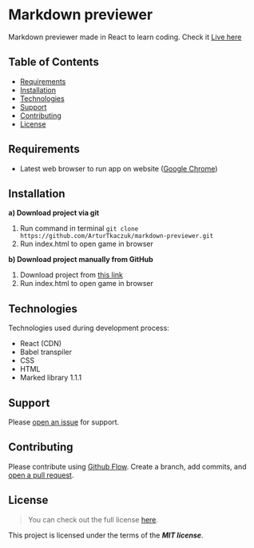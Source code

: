 # Markdown previewer

Markdown previewer made in React to learn coding. Check it [Live here](https://markdown-previewer-at.netlify.app)

## Table of Contents

- [Requirements](#requirements)
- [Installation](#installation)
- [Technologies](#technologies)
- [Support](#support)
- [Contributing](#contributing)
- [License](#license)

## Requirements

- Latest web browser to run app on website ([Google Chrome](https://www.google.com/intl/en_en/chrome/))

## Installation

**a) Download project via git**

1. Run command in terminal `git clone https://github.com/ArturTkaczuk/markdown-previewer.git`
2. Run index.html to open game in browser

**b) Download project manually from GitHub**

1. Download project from [this link](https://github.com/ArturTkaczuk/markdown-previewer/archive/refs/heads/main.zip)
2. Run index.html to open game in browser

## Technologies

Technologies used during development process:

- React (CDN)
- Babel transpiler
- CSS
- HTML
- Marked library 1.1.1

## Support

Please [open an issue](https://github.com/ArturTkaczuk/markdown-previewer/issues) for support.

## Contributing

Please contribute using [Github Flow](https://guides.github.com/introduction/flow/). Create a branch, add commits, and [open a pull request](https://github.com/ArturTkaczuk/markdown-previewer/compare).

## License
>You can check out the full license [here](https://github.com/ArturTkaczuk/markdown-previewer/blob/main/LICENSE).

This project is licensed under the terms of the ***MIT license***.
